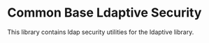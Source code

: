 # Common Base Ldaptive Security

This library contains ldap security utilities for the ldaptive library. 
